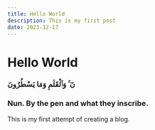 ```yaml
---
title: Hello World
description: This is my first post
date: 2023-12-17
---
```

# Hello World
### نٓ ۚ وَٱلْقَلَمِ وَمَا يَسْطُرُونَ
### Nun. By the pen and what they inscribe.
This is my first attempt of creating a blog.